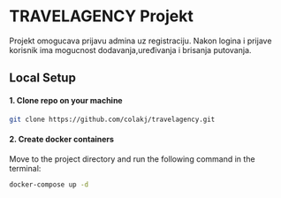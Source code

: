 # TRAVELAGENCY Projekt

Projekt omogucava prijavu admina uz registraciju.
Nakon logina i prijave korisnik ima mogucnost dodavanja,uređivanja i brisanja putovanja.


## Local Setup

#### 1. Clone repo on your machine
  ```bash
  git clone https://github.com/colakj/travelagency.git
```

#### 2. Create docker containers
Move to the project directory and run the following command in the terminal:
  ```bash
  docker-compose up -d
```